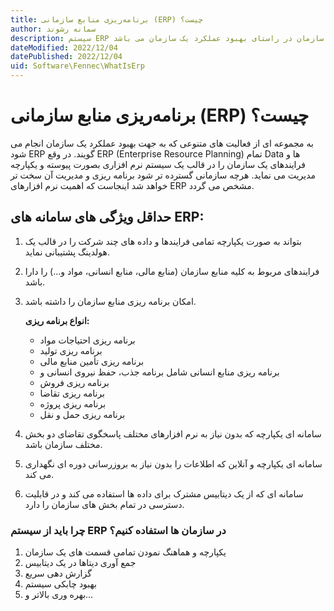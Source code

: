 ```yaml
---
title: برنامه‌ریزی منابع سازمانی (ERP) چیست؟
author: سمانه رشوند  
description: سیستم ERP جهت یکپارچه و هماهنگ نمودن تمامی قسمت های یک سازمان در راستای بهبود عملکرد یک سازمان می باشد.
dateModified: 2022/12/04 
datePublished: 2022/12/04
uid: Software\Fennec\WhatIsErp
---
```


# برنامه‌ریزی منابع سازمانی (ERP) چیست؟

به مجموعه ای از فعالیت های متنوعی که به جهت بهبود عملکرد یک سازمان انجام می شود ERP گویند. در وقع ERP (Enterprise Resource Planning) تمام Data ها و فرایندهای یک سازمان را در قالب یک سیستم نرم افزاری بصورت پیوسته و یکپارچه مدیریت می نماید. هرچه سازمانی گسترده تر شود برنامه ریزی و مدیریت آن سخت تر خواهد شد اینجاست که اهمیت نرم افزارهای ERP مشخص می گردد.

## حداقل ویژگی های سامانه های ERP:

1.	بتواند به صورت یکپارچه تمامی فرایندها و داده‌ های چند شرکت را در قالب یک هولدینگ پشتیبانی نماید.
2.	فرایندهای مربوط به کلیه منابع سازمان (منابع مالی، منابع انسانی، مواد و...) را دارا باشد.
3.	امکان برنامه ‌ریزی منابع سازمان را داشته باشد.

    **انواع برنامه ریزی:**
    * برنامه ‌ریزی احتیاجات مواد
    * برنامه ‌ریزی تولید
    * برنامه ‌ریزی تأمین منابع مالی
    * برنامه ‌ریزی منابع انسانی شامل برنامه جذب، حفظ نیروی انسانی و
    * برنامه‌ ریزی فروش
    * برنامه ‌ریزی تقاضا
    * برنامه‌ ریزی پروژه
    * برنامه ‌ریزی حمل و نقل

4.	سامانه ای یکپارچه که بدون نیاز به نرم افزارهای مختلف پاسخگوی تقاضای دو بخش مختلف سازمان باشد.
5.	سامانه ای یکپارچه و آنلاین که اطلاعات را بدون نیاز به بروزرسانی دوره ای نگهداری می کند.
6.	سامانه ای که از یک دیتابیس مشترک برای داده ها استفاده می کند و در قابلیت دسترسی در تمام بخش های سازمان را دارد.


### چرا باید از سیستم ERP در سازمان ها استفاده کنیم؟

1.	یکپارچه و هماهنگ نمودن تمامی قسمت های یک سازمان 
2.	جمع آوری دیتاها در یک دیتابیس
3.	گزارش دهی سریع
4.	بهبود چابکی سیستم
5.	بهره وری بالاتر و...
